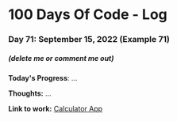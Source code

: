 # 100 Days Of Code - Log

### Day 71: September 15, 2022 (Example 71)
##### (delete me or comment me out)

**Today's Progress**: ...

**Thoughts:** ...

**Link to work:** [Calculator App](https://github.com/username/reponame)
